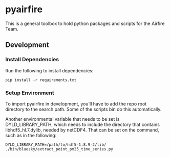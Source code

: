 # pyairfire

This is a general toolbox to hold python packages and scripts for the Airfire
Team.

## Development

### Install Dependencies

Run the following to install dependencies:

    pip install -r requirements.txt

### Setup Environment

To import pyairfire in development, you'll have to add the repo root directory to the search path.
Some of the scripts bin do this automatically.

Another environmental variable that needs to be set is DYLD_LIBRARY_PATH, which needs to include
the directory that contains libhdf5_hl.7.dylib, needed by netCDF4.  That can be set on the command, such
as in the following:

    DYLD_LIBRARY_PATH=/path/to/hdf5-1.8.9-2/lib/ ./bin/bluesky/extract_point_pm25_time_series.py

